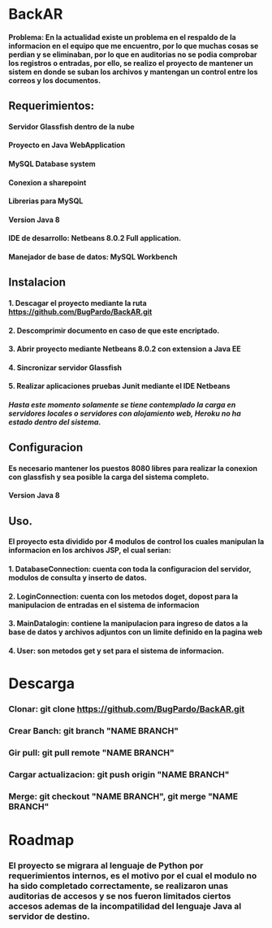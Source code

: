 # BackAR

#### Problema: En la actualidad existe un problema en el respaldo de la informacion en el equipo que me encuentro, por lo que muchas cosas se perdian y se eliminaban, por lo que en auditorias no se podia comprobar los registros o entradas, por ello, se realizo el proyecto de mantener un sistem en donde se suban los archivos y mantengan un control entre los correos y los documentos.

## Requerimientos:
#### Servidor Glassfish dentro de la nube
#### Proyecto en Java WebApplication
#### MySQL Database system
#### Conexion a sharepoint
#### Librerias para MySQL
#### Version Java 8
#### IDE de desarrollo: Netbeans  8.0.2 Full application.
#### Manejador de base de datos: MySQL Workbench


## Instalacion
#### 1. Descagar el proyecto mediante la ruta https://github.com/BugPardo/BackAR.git
#### 2. Descomprimir documento en caso de que este encriptado.
#### 3. Abrir proyecto mediante Netbeans 8.0.2 con extension a Java EE
#### 4. Sincronizar servidor Glassfish 
#### 5. Realizar aplicaciones pruebas Junit mediante el IDE Netbeans

##### Hasta este momento solamente se tiene contemplado la carga en servidores locales o servidores con alojamiento web, Heroku no ha estado dentro del sistema.

## Configuracion
#### Es necesario mantener los puestos 8080 libres para realizar la conexion con glassfish y sea posible la carga del sistema completo.
#### Version Java 8 

## Uso.
#### El proyecto esta dividido por 4 modulos de control los cuales manipulan la informacion en los archivos JSP, el cual serian:
#### 1. DatabaseConnection: cuenta con toda la configuracion del servidor, modulos de consulta y inserto de datos.
#### 2. LoginConnection: cuenta con los metodos doget, dopost para la manipulacion de entradas en el sistema de informacion
#### 3. MainDatalogin: contiene la manipulacion para ingreso de datos a la base de datos y archivos adjuntos con un limite definido en la pagina web
#### 4. User: son metodos get y set para el sistema de informacion.

# Descarga
### Clonar: git clone https://github.com/BugPardo/BackAR.git
### Crear Banch:  git branch "NAME BRANCH"
### Gir pull: git pull remote "NAME BRANCH"
### Cargar actualizacion: git push origin "NAME BRANCH"
### Merge: git checkout "NAME BRANCH", git merge "NAME BRANCH"


# Roadmap
### El proyecto se migrara al lenguaje de Python por requerimientos internos, es el motivo por el cual el modulo no ha sido completado correctamente, se realizaron unas auditorias de accesos y se nos fueron limitados ciertos accesos ademas de la incompatilidad del lenguaje Java al servidor de destino.
